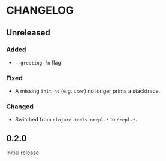 # CHANGELOG

## Unreleased

### Added

- `--greeting-fn` flag

### Fixed

- A missing `init-ns` (e.g. `user`) no longer prints a stacktrace.

### Changed

- Switched from `clojure.tools.nrepl.*` to `nrepl.*`.

## 0.2.0

Initial release
